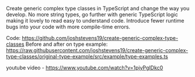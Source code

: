 Create generic complex type classes in TypeScript and change the way you develop. No more string types, go further with generic TypeScript logic making it lovely to read easy to understand code. Introduce fewer runtime bugs into your code with more compile-time errors.

Code: https://github.com/joshstevens19/create-generic-complex-type-classes
Before and after on type example: https://raw.githubusercontent.com/joshstevens19/create-generic-complex-type-classes/original-type-example/src/example/type-examples.ts

youtube video - https://www.youtube.com/watch?v=1pjyPgIDkc0
